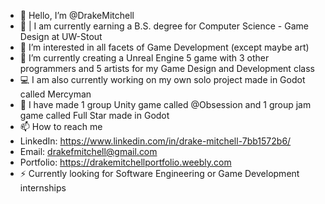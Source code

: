 - 👋 Hello, I’m @DrakeMitchell
- 📘 | I am currently earning a B.S. degree for Computer Science - Game Design at UW-Stout
- 👀 I’m interested in all facets of Game Development (except maybe art)
- 🌱 I’m currently creating a Unreal Engine 5 game with 3 other programmers and 5 artists for my Game Design and Development class
- 💻 I am also currently working on my own solo project made in Godot called Mercyman
- 🧮 I have made 1 group Unity game called @Obsession and 1 group jam game called Full Star made in Godot
- 📫 How to reach me
-   LinkedIn: https://www.linkedin.com/in/drake-mitchell-7bb1572b6/
-   Email: drakefmitchell@gmail.com
-   Portfolio: https://drakemitchellportfolio.weebly.com
- ⚡ Currently looking for Software Engineering or Game Development internships

<!---
DrakeMitchell/DrakeMitchell is a ✨ special ✨ repository because its `README.md` (this file) appears on your GitHub profile.
You can click the Preview link to take a look at your changes.
--->
